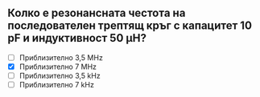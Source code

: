 ## Колко е резонансната честота на последователен трептящ кръг с капацитет 10 pF и индуктивност 50 μH?

<!-- Верният отговор е отбелязан с [X] -->

- [ ] Приблизително 3,5 MHz
- [X] Приблизително 7 MHz
- [ ] Приблизително 3,5 kHz
- [ ] Приблизително 7 kHz

